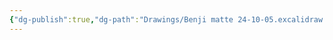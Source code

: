```yaml
---
{"dg-publish":true,"dg-path":"Drawings/Benji matte 24-10-05.excalidraw.md","permalink":"/Drawings/Benji matte 24-10-05.excalidraw/","hide":true,"tags":["excalidraw"]}
---
```

<style> .container {font-family: sans-serif; text-align: center;} .button-wrapper button {z-index: 1;height: 40px; width: 100px; margin: 10px;padding: 5px;} .excalidraw .App-menu_top .buttonList { display: flex;} .excalidraw-wrapper { height: 800px; margin: 50px; position: relative;} :root[dir="ltr"] .excalidraw .layer-ui__wrapper .zen-mode-transition.App-menu_bottom--transition-left {transform: none;} </style><script src="https://cdn.jsdelivr.net/npm/react@17/umd/react.production.min.js"></script><script src="https://cdn.jsdelivr.net/npm/react-dom@17/umd/react-dom.production.min.js"></script><script type="text/javascript" src="https://cdn.jsdelivr.net/npm/@excalidraw/excalidraw@0/dist/excalidraw.production.min.js"></script><div id="Benji_matte_24-10-05excalidraw.md"></div><script>(function(){const InitialData={"type":"excalidraw","version":2,"source":"https://github.com/zsviczian/obsidian-excalidraw-plugin/releases/tag/2.1.4","elements":[{"id":"tppsxeFY6App_SyFzZrtq","type":"rectangle","x":-186.25,"y":-1.2109375000000142,"width":96,"height":135,"angle":4.71238898038469,"strokeColor":"#1e1e1e","backgroundColor":"transparent","fillStyle":"solid","strokeWidth":2,"strokeStyle":"solid","roughness":1,"opacity":100,"groupIds":[],"frameId":null,"roundness":{"type":3},"seed":503302756,"version":304,"versionNonce":444825052,"isDeleted":false,"boundElements":null,"updated":1728131433580,"link":null,"locked":false},{"id":"GJdtqDB4_RZPLK5nJG5lz","type":"rectangle","x":-50.75,"y":-1.2109375000000142,"width":96,"height":135,"angle":4.71238898038469,"strokeColor":"#1e1e1e","backgroundColor":"transparent","fillStyle":"solid","strokeWidth":2,"strokeStyle":"solid","roughness":1,"opacity":100,"groupIds":[],"frameId":null,"roundness":{"type":3},"seed":1736704092,"version":331,"versionNonce":1124057956,"isDeleted":false,"boundElements":null,"updated":1728131435165,"link":null,"locked":false},{"id":"JGAM45lWPvXOF0yRkIPBp","type":"rectangle","x":86.25,"y":-1.2109375000000142,"width":96,"height":135,"angle":4.71238898038469,"strokeColor":"#1e1e1e","backgroundColor":"transparent","fillStyle":"solid","strokeWidth":2,"strokeStyle":"solid","roughness":1,"opacity":100,"groupIds":[],"frameId":null,"roundness":{"type":3},"seed":370936292,"version":386,"versionNonce":1894577756,"isDeleted":false,"boundElements":null,"updated":1728131441215,"link":null,"locked":false},{"id":"HAAd6WRfXPxLraoo6bIKx","type":"rectangle","x":-205.75,"y":-118.7109375,"width":96,"height":135,"angle":0,"strokeColor":"#1e1e1e","backgroundColor":"transparent","fillStyle":"solid","strokeWidth":2,"strokeStyle":"solid","roughness":1,"opacity":100,"groupIds":[],"frameId":null,"roundness":{"type":3},"seed":983474524,"version":450,"versionNonce":1025225316,"isDeleted":false,"boundElements":null,"updated":1728131448581,"link":null,"locked":false},{"id":"gdnMs30-TiyvVc86vqh3D","type":"rectangle","x":-108.75,"y":-118.7109375,"width":96,"height":135,"angle":0,"strokeColor":"#1e1e1e","backgroundColor":"transparent","fillStyle":"solid","strokeWidth":2,"strokeStyle":"solid","roughness":1,"opacity":100,"groupIds":[],"frameId":null,"roundness":{"type":3},"seed":1189421668,"version":480,"versionNonce":1598006748,"isDeleted":false,"boundElements":null,"updated":1728131450698,"link":null,"locked":false},{"id":"WURmmkhV2R8w5IygICjQQ","type":"rectangle","x":-10.75,"y":-118.7109375,"width":96,"height":135,"angle":0,"strokeColor":"#1e1e1e","backgroundColor":"transparent","fillStyle":"solid","strokeWidth":2,"strokeStyle":"solid","roughness":1,"opacity":100,"groupIds":[],"frameId":null,"roundness":{"type":3},"seed":1322107228,"version":509,"versionNonce":518951524,"isDeleted":false,"boundElements":null,"updated":1728131452282,"link":null,"locked":false},{"id":"ivf1WK9pBLaStUOUP8F2Z","type":"rectangle","x":86.25,"y":-118.7109375,"width":96,"height":135,"angle":0,"strokeColor":"#1e1e1e","backgroundColor":"transparent","fillStyle":"solid","strokeWidth":2,"strokeStyle":"solid","roughness":1,"opacity":100,"groupIds":[],"frameId":null,"roundness":{"type":3},"seed":1081318628,"version":554,"versionNonce":1412121444,"isDeleted":false,"boundElements":null,"updated":1728131453314,"link":null,"locked":false},{"id":"XO2ffr1s","type":"text","x":-247,"y":-149.4609375,"width":13.1199951171875,"height":25,"angle":0,"strokeColor":"#1e1e1e","backgroundColor":"transparent","fillStyle":"solid","strokeWidth":2,"strokeStyle":"solid","roughness":1,"opacity":100,"groupIds":[],"frameId":null,"roundness":null,"seed":901036644,"version":2,"versionNonce":1528787548,"isDeleted":false,"boundElements":null,"updated":1728131455957,"link":null,"locked":false,"text":"A","rawText":"A","fontSize":20,"fontFamily":1,"textAlign":"left","verticalAlign":"top","containerId":null,"originalText":"A","lineHeight":1.25},{"id":"yhYkjJhJ","type":"text","x":191.5,"y":-148.9609375,"width":14.539993286132812,"height":25,"angle":0,"strokeColor":"#1e1e1e","backgroundColor":"transparent","fillStyle":"solid","strokeWidth":2,"strokeStyle":"solid","roughness":1,"opacity":100,"groupIds":[],"frameId":null,"roundness":null,"seed":120818524,"version":2,"versionNonce":1073724388,"isDeleted":false,"boundElements":null,"updated":1728131458729,"link":null,"locked":false,"text":"B","rawText":"B","fontSize":20,"fontFamily":1,"textAlign":"left","verticalAlign":"top","containerId":null,"originalText":"B","lineHeight":1.25},{"id":"twwY34dZ","type":"text","x":215,"y":118.5390625,"width":12.879989624023438,"height":25,"angle":0,"strokeColor":"#1e1e1e","backgroundColor":"transparent","fillStyle":"solid","strokeWidth":2,"strokeStyle":"solid","roughness":1,"opacity":100,"groupIds":[],"frameId":null,"roundness":null,"seed":1478824676,"version":2,"versionNonce":507834844,"isDeleted":false,"boundElements":null,"updated":1728131461708,"link":null,"locked":false,"text":"C","rawText":"C","fontSize":20,"fontFamily":1,"textAlign":"left","verticalAlign":"top","containerId":null,"originalText":"C","lineHeight":1.25},{"id":"IKiEtHAC","type":"text","x":-166,"y":-143.9609375,"width":11.239990234375,"height":25,"angle":0,"strokeColor":"#1e1e1e","backgroundColor":"transparent","fillStyle":"solid","strokeWidth":2,"strokeStyle":"solid","roughness":1,"opacity":100,"groupIds":[],"frameId":null,"roundness":null,"seed":474807652,"version":13,"versionNonce":1494678236,"isDeleted":false,"boundElements":null,"updated":1728131495916,"link":null,"locked":false,"text":"x","rawText":"x","fontSize":20,"fontFamily":1,"textAlign":"left","verticalAlign":"top","containerId":null,"originalText":"x","lineHeight":1.25},{"id":"wtkI8Ya0","type":"text","x":-228.5,"y":-73.4609375,"width":9.379989624023438,"height":25,"angle":0,"strokeColor":"#1e1e1e","backgroundColor":"transparent","fillStyle":"solid","strokeWidth":2,"strokeStyle":"solid","roughness":1,"opacity":100,"groupIds":[],"frameId":null,"roundness":null,"seed":79453028,"version":26,"versionNonce":2018802908,"isDeleted":false,"boundElements":null,"updated":1728131506183,"link":null,"locked":false,"text":"y","rawText":"y","fontSize":20,"fontFamily":1,"textAlign":"left","verticalAlign":"top","containerId":null,"originalText":"y","lineHeight":1.25},{"id":"yZoQ2WD4","type":"text","x":-68.5,"y":-146.9609375,"width":11.239990234375,"height":25,"angle":0,"strokeColor":"#1e1e1e","backgroundColor":"transparent","fillStyle":"solid","strokeWidth":2,"strokeStyle":"solid","roughness":1,"opacity":100,"groupIds":[],"frameId":null,"roundness":null,"seed":1947250276,"version":41,"versionNonce":358799836,"isDeleted":false,"boundElements":null,"updated":1728131492133,"link":null,"locked":false,"text":"x","rawText":"x","fontSize":20,"fontFamily":1,"textAlign":"left","verticalAlign":"top","containerId":null,"originalText":"x","lineHeight":1.25},{"id":"KopleO2y","type":"text","x":37,"y":-150.4609375,"width":11.239990234375,"height":25,"angle":0,"strokeColor":"#1e1e1e","backgroundColor":"transparent","fillStyle":"solid","strokeWidth":2,"strokeStyle":"solid","roughness":1,"opacity":100,"groupIds":[],"frameId":null,"roundness":null,"seed":33793116,"version":84,"versionNonce":1287413604,"isDeleted":false,"boundElements":null,"updated":1728131493466,"link":null,"locked":false,"text":"x","rawText":"x","fontSize":20,"fontFamily":1,"textAlign":"left","verticalAlign":"top","containerId":null,"originalText":"x","lineHeight":1.25},{"id":"wacUURWd","type":"text","x":129.5,"y":-147.4609375,"width":11.239990234375,"height":25,"angle":0,"strokeColor":"#1e1e1e","backgroundColor":"transparent","fillStyle":"solid","strokeWidth":2,"strokeStyle":"solid","roughness":1,"opacity":100,"groupIds":[],"frameId":null,"roundness":null,"seed":664742620,"version":116,"versionNonce":1525301988,"isDeleted":false,"boundElements":null,"updated":1728131494133,"link":null,"locked":false,"text":"x","rawText":"x","fontSize":20,"fontFamily":1,"textAlign":"left","verticalAlign":"top","containerId":null,"originalText":"x","lineHeight":1.25},{"id":"FJb0jaTH","type":"text","x":-228.5,"y":52.0390625,"width":11.239990234375,"height":25,"angle":0,"strokeColor":"#1e1e1e","backgroundColor":"transparent","fillStyle":"solid","strokeWidth":2,"strokeStyle":"solid","roughness":1,"opacity":100,"groupIds":[],"frameId":null,"roundness":null,"seed":517102684,"version":49,"versionNonce":861218660,"isDeleted":false,"boundElements":null,"updated":1728131507982,"link":null,"locked":false,"text":"x","rawText":"x","fontSize":20,"fontFamily":1,"textAlign":"left","verticalAlign":"top","containerId":null,"originalText":"x","lineHeight":1.25},{"id":"3c6xAvwD","type":"text","x":-148,"y":126.0390625,"width":9.379989624023438,"height":25,"angle":0,"strokeColor":"#1e1e1e","backgroundColor":"transparent","fillStyle":"solid","strokeWidth":2,"strokeStyle":"solid","roughness":1,"opacity":100,"groupIds":[],"frameId":null,"roundness":null,"seed":1648965988,"version":55,"versionNonce":755793628,"isDeleted":false,"boundElements":null,"updated":1728131500550,"link":null,"locked":false,"text":"y","rawText":"y","fontSize":20,"fontFamily":1,"textAlign":"left","verticalAlign":"top","containerId":null,"originalText":"y","lineHeight":1.25},{"id":"VBLIMbU0","type":"text","x":-25,"y":122.5390625,"width":9.379989624023438,"height":25,"angle":0,"strokeColor":"#1e1e1e","backgroundColor":"transparent","fillStyle":"solid","strokeWidth":2,"strokeStyle":"solid","roughness":1,"opacity":100,"groupIds":[],"frameId":null,"roundness":null,"seed":972124636,"version":86,"versionNonce":1625106660,"isDeleted":false,"boundElements":null,"updated":1728131503883,"link":null,"locked":false,"text":"y","rawText":"y","fontSize":20,"fontFamily":1,"textAlign":"left","verticalAlign":"top","containerId":null,"originalText":"y","lineHeight":1.25},{"id":"AA8kIn2Q","type":"text","x":125,"y":123.5390625,"width":9.379989624023438,"height":25,"angle":0,"strokeColor":"#1e1e1e","backgroundColor":"transparent","fillStyle":"solid","strokeWidth":2,"strokeStyle":"solid","roughness":1,"opacity":100,"groupIds":[],"frameId":null,"roundness":null,"seed":275071196,"version":127,"versionNonce":251453668,"isDeleted":false,"boundElements":null,"updated":1728131504999,"link":null,"locked":false,"text":"y","rawText":"y","fontSize":20,"fontFamily":1,"textAlign":"left","verticalAlign":"top","containerId":null,"originalText":"y","lineHeight":1.25},{"id":"J1jjqWCA","type":"text","x":204.5,"y":-72.9609375,"width":9.379989624023438,"height":25,"angle":0,"strokeColor":"#1e1e1e","backgroundColor":"transparent","fillStyle":"solid","strokeWidth":2,"strokeStyle":"solid","roughness":1,"opacity":100,"groupIds":[],"frameId":null,"roundness":null,"seed":1710339548,"version":61,"versionNonce":1125301980,"isDeleted":false,"boundElements":null,"updated":1728131506984,"link":null,"locked":false,"text":"y","rawText":"y","fontSize":20,"fontFamily":1,"textAlign":"left","verticalAlign":"top","containerId":null,"originalText":"y","lineHeight":1.25},{"id":"dNsXdJua","type":"text","x":210.5,"y":53.0390625,"width":11.239990234375,"height":25,"angle":0,"strokeColor":"#1e1e1e","backgroundColor":"transparent","fillStyle":"solid","strokeWidth":2,"strokeStyle":"solid","roughness":1,"opacity":100,"groupIds":[],"frameId":null,"roundness":null,"seed":434656604,"version":95,"versionNonce":678194148,"isDeleted":false,"boundElements":null,"updated":1728131508908,"link":null,"locked":false,"text":"x","rawText":"x","fontSize":20,"fontFamily":1,"textAlign":"left","verticalAlign":"top","containerId":null,"originalText":"x","lineHeight":1.25},{"id":"ABe19MOK","type":"text","x":-181,"y":-226.9609375,"width":59.37995910644531,"height":25,"angle":0,"strokeColor":"#1e1e1e","backgroundColor":"transparent","fillStyle":"solid","strokeWidth":2,"strokeStyle":"solid","roughness":1,"opacity":100,"groupIds":[],"frameId":null,"roundness":null,"seed":367451996,"version":26,"versionNonce":1207850084,"isDeleted":false,"boundElements":null,"updated":1728131538234,"link":null,"locked":false,"text":"4x=3y","rawText":"4x=3y","fontSize":20,"fontFamily":1,"textAlign":"left","verticalAlign":"top","containerId":null,"originalText":"4x=3y","lineHeight":1.25},{"id":"fkNnCTmC","type":"text","x":351.5,"y":-159.9609375,"width":64.03996276855469,"height":25,"angle":0,"strokeColor":"#1e1e1e","backgroundColor":"transparent","fillStyle":"solid","strokeWidth":2,"strokeStyle":"solid","roughness":1,"opacity":100,"groupIds":[],"frameId":null,"roundness":null,"seed":2069373916,"version":8,"versionNonce":1395269732,"isDeleted":false,"boundElements":null,"updated":1728131579913,"link":null,"locked":false,"text":"AB=4x","rawText":"AB=4x","fontSize":20,"fontFamily":1,"textAlign":"left","verticalAlign":"top","containerId":null,"originalText":"AB=4x","lineHeight":1.25},{"id":"cDmBOfm9","type":"text","x":351,"y":-120.4609375,"width":72.87995910644531,"height":25,"angle":0,"strokeColor":"#1e1e1e","backgroundColor":"transparent","fillStyle":"solid","strokeWidth":2,"strokeStyle":"solid","roughness":1,"opacity":100,"groupIds":[],"frameId":null,"roundness":null,"seed":509630308,"version":34,"versionNonce":251711972,"isDeleted":false,"boundElements":null,"updated":1728131593971,"link":null,"locked":false,"text":"BC=y+x","rawText":"BC=y+x","fontSize":20,"fontFamily":1,"textAlign":"left","verticalAlign":"top","containerId":null,"originalText":"BC=y+x","lineHeight":1.25},{"id":"acVyyW8i","type":"text","x":334,"y":-56.4609375,"width":82.21994018554688,"height":25,"angle":0,"strokeColor":"#1e1e1e","backgroundColor":"transparent","fillStyle":"solid","strokeWidth":2,"strokeStyle":"solid","roughness":1,"opacity":100,"groupIds":[],"frameId":null,"roundness":null,"seed":496815204,"version":11,"versionNonce":816815068,"isDeleted":false,"boundElements":null,"updated":1728131682006,"link":null,"locked":false,"text":"4x/(y+x)","rawText":"4x/(y+x)","fontSize":20,"fontFamily":1,"textAlign":"left","verticalAlign":"top","containerId":null,"originalText":"4x/(y+x)","lineHeight":1.25},{"id":"L97FZjTE","type":"text","x":-72,"y":-215.4609375,"width":84.43994140625,"height":25,"angle":0,"strokeColor":"#1e1e1e","backgroundColor":"transparent","fillStyle":"solid","strokeWidth":2,"strokeStyle":"solid","roughness":1,"opacity":100,"groupIds":[],"frameId":null,"roundness":null,"seed":295400284,"version":25,"versionNonce":1550936540,"isDeleted":false,"boundElements":null,"updated":1728131662288,"link":null,"locked":false,"text":"(4/3)x=y","rawText":"(4/3)x=y","fontSize":20,"fontFamily":1,"textAlign":"left","verticalAlign":"top","containerId":null,"originalText":"(4/3)x=y","lineHeight":1.25},{"id":"gkdKvalp","type":"text","x":-77.5,"y":-253.4609375,"width":106.61994934082031,"height":25,"angle":0,"strokeColor":"#1e1e1e","backgroundColor":"transparent","fillStyle":"solid","strokeWidth":2,"strokeStyle":"solid","roughness":1,"opacity":100,"groupIds":[],"frameId":null,"roundness":null,"seed":791451868,"version":30,"versionNonce":357328484,"isDeleted":false,"boundElements":null,"updated":1728131634754,"link":null,"locked":false,"text":"4x/3=3y/3","rawText":"4x/3=3y/3","fontSize":20,"fontFamily":1,"textAlign":"left","verticalAlign":"top","containerId":null,"originalText":"4x/3=3y/3","lineHeight":1.25},{"id":"kDr8LnYH","type":"text","x":330.5,"y":-14.9609375,"width":135.55990600585938,"height":25,"angle":0,"strokeColor":"#1e1e1e","backgroundColor":"transparent","fillStyle":"solid","strokeWidth":2,"strokeStyle":"solid","roughness":1,"opacity":100,"groupIds":[],"frameId":null,"roundness":null,"seed":332051812,"version":66,"versionNonce":1802552028,"isDeleted":false,"boundElements":null,"updated":1728131710307,"link":null,"locked":false,"text":"4x/((4/3)x+x)","rawText":"4x/((4/3)x+x)","fontSize":20,"fontFamily":1,"textAlign":"left","verticalAlign":"top","containerId":null,"originalText":"4x/((4/3)x+x)","lineHeight":1.25},{"id":"EkfUsVU9","type":"text","x":333.5,"y":13.5390625,"width":149.4599151611328,"height":25,"angle":0,"strokeColor":"#1e1e1e","backgroundColor":"transparent","fillStyle":"solid","strokeWidth":2,"strokeStyle":"solid","roughness":1,"opacity":100,"groupIds":[],"frameId":null,"roundness":null,"seed":1255890916,"version":127,"versionNonce":1794506844,"isDeleted":false,"boundElements":null,"updated":1728131766242,"link":null,"locked":false,"text":"4x/(1.3333x+x)","rawText":"4x/(1.3333x+x)","fontSize":20,"fontFamily":1,"textAlign":"left","verticalAlign":"top","containerId":null,"originalText":"4x/(1.3333x+x)","lineHeight":1.25},{"id":"UvLgeW6r","type":"text","x":333,"y":45.5390625,"width":119.47993469238281,"height":25,"angle":0,"strokeColor":"#1e1e1e","backgroundColor":"transparent","fillStyle":"solid","strokeWidth":2,"strokeStyle":"solid","roughness":1,"opacity":100,"groupIds":[],"frameId":null,"roundness":null,"seed":67192676,"version":177,"versionNonce":757354716,"isDeleted":false,"boundElements":null,"updated":1728131790476,"link":null,"locked":false,"text":"4x/2.3333x","rawText":"4x/2.3333x","fontSize":20,"fontFamily":1,"textAlign":"left","verticalAlign":"top","containerId":null,"originalText":"4x/2.3333x","lineHeight":1.25},{"id":"hvv0O8W7","type":"text","x":336,"y":78.5390625,"width":96.99995422363281,"height":25,"angle":0,"strokeColor":"#1e1e1e","backgroundColor":"transparent","fillStyle":"solid","strokeWidth":2,"strokeStyle":"solid","roughness":1,"opacity":100,"groupIds":[],"frameId":null,"roundness":null,"seed":1947712348,"version":217,"versionNonce":1188640868,"isDeleted":false,"boundElements":null,"updated":1728131822544,"link":null,"locked":false,"text":"4/2.3333","rawText":"4/2.3333","fontSize":20,"fontFamily":1,"textAlign":"left","verticalAlign":"top","containerId":null,"originalText":"4/2.3333","lineHeight":1.25},{"id":"TPEQdBy8","type":"text","x":336,"y":110.0390625,"width":39.53997802734375,"height":25,"angle":0,"strokeColor":"#1e1e1e","backgroundColor":"transparent","fillStyle":"solid","strokeWidth":2,"strokeStyle":"solid","roughness":1,"opacity":100,"groupIds":[],"frameId":null,"roundness":null,"seed":152885596,"version":237,"versionNonce":1186789988,"isDeleted":false,"boundElements":null,"updated":1728131868354,"link":null,"locked":false,"text":"1,714","rawText":"1,714","fontSize":20,"fontFamily":1,"textAlign":"left","verticalAlign":"top","containerId":null,"originalText":"1,714","lineHeight":1.25},{"id":"DN84FRTF0Kx0AR363gUJR","type":"rectangle","x":-207.5,"y":-163.4609375,"width":96,"height":180.5,"angle":0,"strokeColor":"#1e1e1e","backgroundColor":"transparent","fillStyle":"solid","strokeWidth":2,"strokeStyle":"solid","roughness":1,"opacity":100,"groupIds":[],"frameId":null,"roundness":{"type":3},"seed":1169310428,"version":41,"versionNonce":749411300,"isDeleted":true,"boundElements":null,"updated":1728131439894,"link":null,"locked":false},{"id":"NXkRCO1NCny8tksnNjGX5","type":"rectangle","x":-109.5,"y":-163.4609375,"width":96,"height":180.5,"angle":0,"strokeColor":"#1e1e1e","backgroundColor":"transparent","fillStyle":"solid","strokeWidth":2,"strokeStyle":"solid","roughness":1,"opacity":100,"groupIds":[],"frameId":null,"roundness":{"type":3},"seed":2096770916,"version":82,"versionNonce":470811740,"isDeleted":true,"boundElements":null,"updated":1728131439894,"link":null,"locked":false},{"id":"1JPUXD3ORrExD4ANbo3h0","type":"rectangle","x":-14.5,"y":-163.4609375,"width":96,"height":180.5,"angle":0,"strokeColor":"#1e1e1e","backgroundColor":"transparent","fillStyle":"solid","strokeWidth":2,"strokeStyle":"solid","roughness":1,"opacity":100,"groupIds":[],"frameId":null,"roundness":{"type":3},"seed":1736981084,"version":123,"versionNonce":1881538404,"isDeleted":true,"boundElements":null,"updated":1728131439894,"link":null,"locked":false},{"id":"2bcNQDj-zHvU2YtbqHbK0","type":"rectangle","x":82.5,"y":-163.4609375,"width":96,"height":180.5,"angle":0,"strokeColor":"#1e1e1e","backgroundColor":"transparent","fillStyle":"solid","strokeWidth":2,"strokeStyle":"solid","roughness":1,"opacity":100,"groupIds":[],"frameId":null,"roundness":{"type":3},"seed":1395463908,"version":166,"versionNonce":214374620,"isDeleted":true,"boundElements":null,"updated":1728131439894,"link":null,"locked":false},{"id":"VDIJ-YvKRMQi7eNxH0zia","type":"rectangle","x":45.5,"y":-23.9609375,"width":96,"height":180.5,"angle":4.71238898038469,"strokeColor":"#1e1e1e","backgroundColor":"transparent","fillStyle":"solid","strokeWidth":2,"strokeStyle":"solid","roughness":1,"opacity":100,"groupIds":[],"frameId":null,"roundness":{"type":3},"seed":1530048348,"version":238,"versionNonce":38301788,"isDeleted":true,"boundElements":null,"updated":1728131432459,"link":null,"locked":false},{"id":"zn5Yoxv7","type":"text","x":-68,"y":-133.9609375,"width":10,"height":25,"angle":0,"strokeColor":"#1e1e1e","backgroundColor":"transparent","fillStyle":"solid","strokeWidth":2,"strokeStyle":"solid","roughness":1,"opacity":100,"groupIds":[],"frameId":null,"roundness":null,"seed":1358095196,"version":2,"versionNonce":872211428,"isDeleted":true,"boundElements":null,"updated":1728131489895,"link":null,"locked":false,"text":"","rawText":"","fontSize":20,"fontFamily":1,"textAlign":"left","verticalAlign":"top","containerId":null,"originalText":"","lineHeight":1.25},{"id":"osdU4NV4","type":"text","x":-90,"y":-226.9609375,"width":59.37995910644531,"height":25,"angle":0,"strokeColor":"#1e1e1e","backgroundColor":"transparent","fillStyle":"solid","strokeWidth":2,"strokeStyle":"solid","roughness":1,"opacity":100,"groupIds":[],"frameId":null,"roundness":null,"seed":824558308,"version":58,"versionNonce":1686911460,"isDeleted":true,"boundElements":null,"updated":1728131537294,"link":null,"locked":false,"text":"4x=3y","rawText":"4x=3y","fontSize":20,"fontFamily":1,"textAlign":"left","verticalAlign":"top","containerId":null,"originalText":"4x=3y","lineHeight":1.25},{"id":"ik2Cd6As","type":"text","x":368.5,"y":-27.4609375,"width":59.37995910644531,"height":25,"angle":0,"strokeColor":"#1e1e1e","backgroundColor":"transparent","fillStyle":"solid","strokeWidth":2,"strokeStyle":"solid","roughness":1,"opacity":100,"groupIds":[],"frameId":null,"roundness":null,"seed":1375202788,"version":56,"versionNonce":849768284,"isDeleted":true,"boundElements":null,"updated":1728131544175,"link":null,"locked":false,"text":"4x=3y","rawText":"4x=3y","fontSize":20,"fontFamily":1,"textAlign":"left","verticalAlign":"top","containerId":null,"originalText":"4x=3y","lineHeight":1.25},{"id":"s6J7GmMk","type":"text","x":351,"y":168.5390625,"width":60.179962158203125,"height":25,"angle":0,"strokeColor":"#1e1e1e","backgroundColor":"transparent","fillStyle":"solid","strokeWidth":2,"strokeStyle":"solid","roughness":1,"opacity":100,"groupIds":[],"frameId":null,"roundness":null,"seed":509126884,"version":246,"versionNonce":763403484,"isDeleted":true,"boundElements":null,"updated":1728131874615,"link":null,"locked":false,"text":"0,583","rawText":"0,583","fontSize":20,"fontFamily":1,"textAlign":"left","verticalAlign":"top","containerId":null,"originalText":"0,583","lineHeight":1.25}],"appState":{"theme":"light","viewBackgroundColor":"#ffffff","currentItemStrokeColor":"#1e1e1e","currentItemBackgroundColor":"transparent","currentItemFillStyle":"solid","currentItemStrokeWidth":2,"currentItemStrokeStyle":"solid","currentItemRoughness":1,"currentItemOpacity":100,"currentItemFontFamily":1,"currentItemFontSize":20,"currentItemTextAlign":"left","currentItemStartArrowhead":null,"currentItemEndArrowhead":"arrow","scrollX":617,"scrollY":337.0390625,"zoom":{"value":1},"currentItemRoundness":"round","gridSize":null,"gridColor":{"Bold":"#C9C9C9FF","Regular":"#EDEDEDFF"},"currentStrokeOptions":null,"previousGridSize":null,"frameRendering":{"enabled":true,"clip":true,"name":true,"outline":true}},"files":{}};InitialData.scrollToContent=true;App=()=>{const e=React.useRef(null),t=React.useRef(null),[n,i]=React.useState({width:void 0,height:void 0});return React.useEffect(()=>{i({width:t.current.getBoundingClientRect().width,height:t.current.getBoundingClientRect().height});const e=()=>{i({width:t.current.getBoundingClientRect().width,height:t.current.getBoundingClientRect().height})};return window.addEventListener("resize",e),()=>window.removeEventListener("resize",e)},[t]),React.createElement(React.Fragment,null,React.createElement("div",{className:"excalidraw-wrapper",ref:t},React.createElement(ExcalidrawLib.Excalidraw,{ref:e,width:n.width,height:n.height,initialData:InitialData,viewModeEnabled:!0,zenModeEnabled:!0,gridModeEnabled:!1})))},excalidrawWrapper=document.getElementById("Benji_matte_24-10-05excalidraw.md");ReactDOM.render(React.createElement(App),excalidrawWrapper);})();</script>